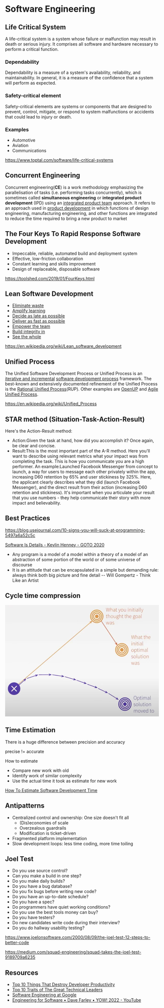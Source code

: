 # Software Engineering

## Life Critical System

A life-critical system is a system whose failure or malfunction may result in death or serious injury. It comprises all software and hardware necessary to perform a critical function.

### Dependability

Dependability is a measure of a system's availability, reliability, and maintainability. In general, it is a measure of the confidence that a system will perform as expected.

### Safety-critical element

Safety-critical elements are systems or components that are designed to prevent, control, mitigate, or respond to system malfunctions or accidents that could lead to injury or death.

### Examples

- Automotive
- Aviation
- Communications

<https://www.toptal.com/software/life-critical-systems>

## Concurrent Engineering

Concurrent engineering(**CE**) is a work methodology emphasizing the parallelisation of tasks (i.e. performing tasks concurrently), which is sometimes called **simultaneous engineering** or **integrated product development** (IPD) using an [integrated product team](https://en.wikipedia.org/wiki/Integrated_product_team) approach. It refers to an approach used in [product development](https://en.wikipedia.org/wiki/Product_development) in which functions of design engineering, manufacturing engineering, and other functions are integrated to reduce the time required to bring a new product to market

## The Four Keys To Rapid Response Software Development

- Impeccable, reliable, automated build and deployment system
- Effective, low-friction collaboration
- Constant learning and skills improvement
- Design of replaceable, disposable software

<https://toolshed.com/2019/01/FourKeys.html>

## Lean Software Development

- [Eliminate waste](https://en.wikipedia.org/wiki/Lean_software_development#Eliminate_waste)
- [Amplify learning](https://en.wikipedia.org/wiki/Lean_software_development#Amplify_learning)
- [Decide as late as possible](https://en.wikipedia.org/wiki/Lean_software_development#Decide_as_late_as_possible)
- [Deliver as fast as possible](https://en.wikipedia.org/wiki/Lean_software_development#Deliver_as_fast_as_possible)
- [Empower the team](https://en.wikipedia.org/wiki/Lean_software_development#Empower_the_team)
- [Build integrity in](https://en.wikipedia.org/wiki/Lean_software_development#Build_integrity_in)
- [See the whole](https://en.wikipedia.org/wiki/Lean_software_development#See_the_whole)

<https://en.wikipedia.org/wiki/Lean_software_development>

## Unified Process

The Unified Software Development Process or Unified Process is an [iterative and incremental](https://en.wikipedia.org/wiki/Iterative_and_incremental_development) [software development process](https://en.wikipedia.org/wiki/Software_development_process) framework. The best-known and extensively documented refinement of the Unified Process is the [Rational Unified Process](https://en.wikipedia.org/wiki/Rational_Unified_Process)(RUP). Other examples are [OpenUP](https://en.wikipedia.org/wiki/OpenUP) and [Agile Unified Process](https://en.wikipedia.org/wiki/Agile_Unified_Process).

<https://en.wikipedia.org/wiki/Unified_Process>

## STAR method (Situation-Task-Action-Result)

Here's the Action-Result method:

- Action:Given the task at hand, how did you accomplish it? Once again, be clear and concise.
- Result:This is the most important part of the A-R method. Here you'll want to describe using relevant metrics what your impact was from completing the task. This is how you communicate you are a high performer.
An example:Launched Facebook Messenger from concept to launch, a way for users to message each other privately within the app, increasing D60 retention by 65% and user stickiness by 325%.
Here, the applicant clearly describes what they did (launch Facebook Messenger), and the direct result from their action (increasing D60 retention and stickiness). It's important when you articulate your result that you use numbers - they help communicate their story with more impact and believability.

## Best Practices

<https://blog.usejournal.com/10-signs-you-will-suck-at-programming-5497a6a52c5c>

[Software Is Details - Kevlin Henney - GOTO 2020](https://www.youtube.com/watch?v=kX0prJklhUE)

- Any program is a model of a model within a theory of a model of an abstraction of some portion of the world or of some universe of discourse
- It is an attitude that can be encapsulated in a simple but demanding rule: always think both big picture and fine detail -- Will Gompertz - Think Like an Artist

## Cycle time compression

![image](../../media/Software-Coding-Development-Engineering-image9.jpg)

## Time Estimation

There is a huge difference between precision and accuracy

precise != accurate

How to estimate

- Compare new work with old
- Identify work of similar complexity
- Use the actual time it took as estimate for new work

[How To Estimate Software Development Time](https://www.youtube.com/watch?v=v21jg8wb1eU)

## Antipatterns

- Centralized control and ownership: One size doesn't fit all
  - (Dis)economies of scale
  - Overzealous guardrails
  - Modification is ticket-driven
- Fragmented platform implementation
- Slow development loops: less time coding, more time toiling

## Joel Test

- Do you use source control?
- Can you make a build in one step?
- Do you make daily builds?
- Do you have a bug database?
- Do you fix bugs before writing new code?
- Do you have an up-to-date schedule?
- Do you have a spec?
- Do programmers have quiet working conditions?
- Do you use the best tools money can buy?
- Do you have testers?
- Do new candidates write code during their interview?
- Do you do hallway usability testing?

<https://www.joelonsoftware.com/2000/08/09/the-joel-test-12-steps-to-better-code>

<https://medium.com/squad-engineering/squad-takes-the-joel-test-9189709a6235>

## Resources

- [Top 10 Things That Destroy Developer Productivity](https://www.youtube.com/watch?v=O-U11s-Rk_w&ab_channel=CodingTech)
- [Top 10 Traits of The Great Technical Leaders](https://youtu.be/3AZi49wyvds)
- [Software Engineering at Google](https://abseil.io/resources/swe-book/html/toc.html)
- [Engineering for Software • Dave Farley • YOW! 2022 - YouTube](https://www.youtube.com/watch?v=J8vCm1NdKIc)
